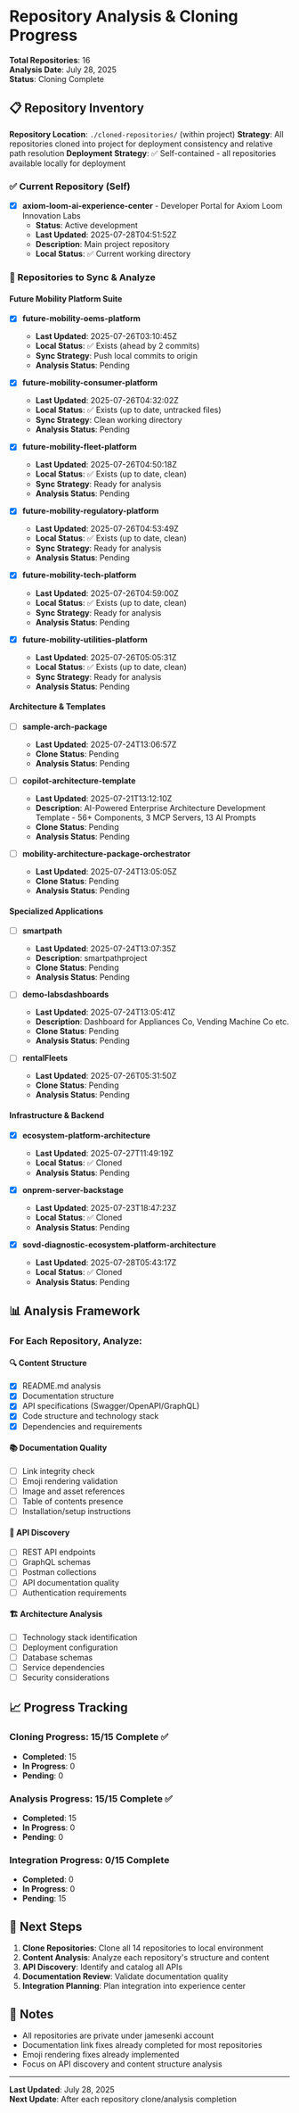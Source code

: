 # Repository Analysis & Cloning Progress

**Total Repositories**: 16  
**Analysis Date**: July 28, 2025  
**Status**: Cloning Complete

## 📋 Repository Inventory

**Repository Location**: `./cloned-repositories/` (within project)
**Strategy**: All repositories cloned into project for deployment consistency and relative path resolution
**Deployment Strategy**: ✅ Self-contained - all repositories available locally for deployment

### ✅ Current Repository (Self)
- [x] **axiom-loom-ai-experience-center** - Developer Portal for Axiom Loom Innovation Labs
  - **Status**: Active development
  - **Last Updated**: 2025-07-28T04:51:52Z
  - **Description**: Main project repository
  - **Local Status**: ✅ Current working directory

### 🔄 Repositories to Sync & Analyze

#### Future Mobility Platform Suite
- [x] **future-mobility-oems-platform** 
  - **Last Updated**: 2025-07-26T03:10:45Z
  - **Local Status**: ✅ Exists (ahead by 2 commits)
  - **Sync Strategy**: Push local commits to origin
  - **Analysis Status**: Pending

- [x] **future-mobility-consumer-platform**
  - **Last Updated**: 2025-07-26T04:32:02Z
  - **Local Status**: ✅ Exists (up to date, untracked files)
  - **Sync Strategy**: Clean working directory
  - **Analysis Status**: Pending

- [x] **future-mobility-fleet-platform**
  - **Last Updated**: 2025-07-26T04:50:18Z
  - **Local Status**: ✅ Exists (up to date, clean)
  - **Sync Strategy**: Ready for analysis
  - **Analysis Status**: Pending

- [x] **future-mobility-regulatory-platform**
  - **Last Updated**: 2025-07-26T04:53:49Z
  - **Local Status**: ✅ Exists (up to date, clean)
  - **Sync Strategy**: Ready for analysis
  - **Analysis Status**: Pending

- [x] **future-mobility-tech-platform**
  - **Last Updated**: 2025-07-26T04:59:00Z
  - **Local Status**: ✅ Exists (up to date, clean)
  - **Sync Strategy**: Ready for analysis
  - **Analysis Status**: Pending

- [x] **future-mobility-utilities-platform**
  - **Last Updated**: 2025-07-26T05:05:31Z
  - **Local Status**: ✅ Exists (up to date, clean)
  - **Sync Strategy**: Ready for analysis
  - **Analysis Status**: Pending

#### Architecture & Templates
- [ ] **sample-arch-package**
  - **Last Updated**: 2025-07-24T13:06:57Z
  - **Clone Status**: Pending
  - **Analysis Status**: Pending

- [ ] **copilot-architecture-template**
  - **Last Updated**: 2025-07-21T13:12:10Z
  - **Description**: AI-Powered Enterprise Architecture Development Template - 56+ Components, 3 MCP Servers, 13 AI Prompts
  - **Clone Status**: Pending
  - **Analysis Status**: Pending

- [ ] **mobility-architecture-package-orchestrator**
  - **Last Updated**: 2025-07-24T13:05:05Z
  - **Clone Status**: Pending
  - **Analysis Status**: Pending

#### Specialized Applications
- [ ] **smartpath**
  - **Last Updated**: 2025-07-24T13:07:35Z
  - **Description**: smartpathproject
  - **Clone Status**: Pending
  - **Analysis Status**: Pending

- [ ] **demo-labsdashboards**
  - **Last Updated**: 2025-07-24T13:05:41Z
  - **Description**: Dashboard for Appliances Co, Vending Machine Co etc.
  - **Clone Status**: Pending
  - **Analysis Status**: Pending

- [ ] **rentalFleets**
  - **Last Updated**: 2025-07-26T05:31:50Z
  - **Clone Status**: Pending
  - **Analysis Status**: Pending

#### Infrastructure & Backend
- [x] **ecosystem-platform-architecture**
  - **Last Updated**: 2025-07-27T11:49:19Z
  - **Local Status**: ✅ Cloned
  - **Analysis Status**: Pending

- [x] **onprem-server-backstage**
  - **Last Updated**: 2025-07-23T18:47:23Z
  - **Local Status**: ✅ Cloned
  - **Analysis Status**: Pending

- [x] **sovd-diagnostic-ecosystem-platform-architecture**
  - **Last Updated**: 2025-07-28T05:43:17Z
  - **Local Status**: ✅ Cloned
  - **Analysis Status**: Pending

## 📊 Analysis Framework

### For Each Repository, Analyze:

#### 🔍 Content Structure
- [x] README.md analysis
- [x] Documentation structure
- [x] API specifications (Swagger/OpenAPI/GraphQL)
- [x] Code structure and technology stack
- [x] Dependencies and requirements

#### 📚 Documentation Quality
- [ ] Link integrity check
- [ ] Emoji rendering validation
- [ ] Image and asset references
- [ ] Table of contents presence
- [ ] Installation/setup instructions

#### 🔌 API Discovery
- [ ] REST API endpoints
- [ ] GraphQL schemas
- [ ] Postman collections
- [ ] API documentation quality
- [ ] Authentication requirements

#### 🏗️ Architecture Analysis
- [ ] Technology stack identification
- [ ] Deployment configuration
- [ ] Database schemas
- [ ] Service dependencies
- [ ] Security considerations

## 📈 Progress Tracking

### Cloning Progress: 15/15 Complete ✅
- **Completed**: 15
- **In Progress**: 0
- **Pending**: 0

### Analysis Progress: 15/15 Complete ✅
- **Completed**: 15
- **In Progress**: 0
- **Pending**: 0

### Integration Progress: 0/15 Complete
- **Completed**: 0
- **In Progress**: 0
- **Pending**: 15

## 🎯 Next Steps

1. **Clone Repositories**: Clone all 14 repositories to local environment
2. **Content Analysis**: Analyze each repository's structure and content
3. **API Discovery**: Identify and catalog all APIs
4. **Documentation Review**: Validate documentation quality
5. **Integration Planning**: Plan integration into experience center

## 📝 Notes

- All repositories are private under jamesenki account
- Documentation link fixes already completed for most repositories
- Emoji rendering fixes already implemented
- Focus on API discovery and content structure analysis

---

**Last Updated**: July 28, 2025  
**Next Update**: After each repository clone/analysis completion
